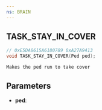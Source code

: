 ```yaml
---
ns: BRAIN
---
```

## TASK_STAY_IN_COVER

```c
// 0xE5DA8615A6180789 0xA27A9413
void TASK_STAY_IN_COVER(Ped ped);
```

```
Makes the ped run to take cover  
```

## Parameters
* **ped**: 

